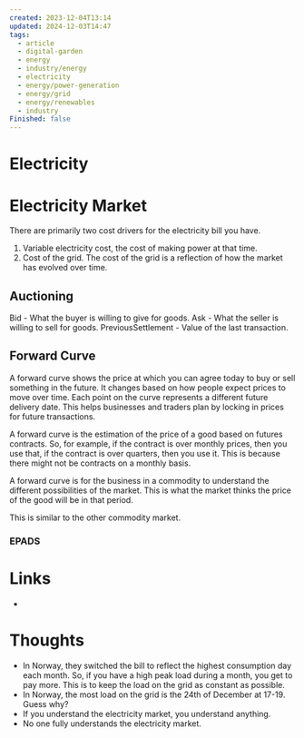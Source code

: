 ```yaml
---
created: 2023-12-04T13:14
updated: 2024-12-03T14:47
tags:
  - article
  - digital-garden
  - energy
  - industry/energy
  - electricity
  - energy/power-generation
  - energy/grid
  - energy/renewables
  - industry
Finished: false
---
```


# Electricity




# Electricity Market

There are primarily two cost drivers for the electricity bill you have. 
1. Variable electricity cost, the cost of making power at that time. 
2. Cost of the grid.
The cost of the grid is a reflection of how the market has evolved over time. 

## Auctioning 

Bid - What the buyer is willing to give for goods. 
Ask  - What the seller is willing to sell for goods. 
PreviousSettlement - Value of the last transaction. 

## Forward Curve

A forward curve shows the price at which you can agree today to buy or sell something in the future. It changes based on how people expect prices to move over time. Each point on the curve represents a different future delivery date. This helps businesses and traders plan by locking in prices for future transactions.

A forward curve is the estimation of the price of a good based on futures contracts. So, for example, if the contract is over monthly prices, then you use that, if the contract is over quarters, then you use it. This is because there might not be contracts on a monthly basis. 

A forward curve is for the business in a commodity to understand the different possibilities of the market. This is what the market thinks the price of the good will be in that period.

This is similar to the other commodity market. 
### EPADS



# Links
- 

# Thoughts 
- In Norway, they switched the bill to reflect the highest consumption day each month. So, if you have a high peak load during a month, you get to pay more. This is to keep the load on the grid as constant as possible. 
- In Norway, the most load on the grid is the 24th of December at 17-19. Guess why? 
- If you understand the electricity market, you understand anything. 
- No one fully understands the electricity market.
